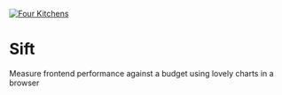 [![Four Kitchens](https://img.shields.io/badge/4K-Four%20Kitchens-35AA4E.svg)](https://fourkitchens.com/)

# Sift
Measure frontend performance against a budget using lovely charts in a browser
